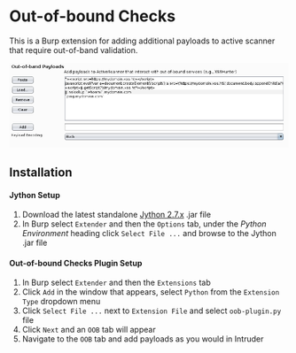 Out-of-bound Checks
============

This is a Burp extension for adding additional payloads to active scanner that require out-of-band validation.

![Out-of-bound Checks](/demo.png?raw=true)

## Installation

#### Jython Setup
 1. Download the latest standalone [Jython 2.7.x](http://www.jython.org/downloads.html) .jar file
 1. In Burp select `Extender` and then the `Options` tab, under the _Python Environment_ heading click `Select File ...` and browse to the Jython .jar file

#### Out-of-bound Checks Plugin Setup
 1. In Burp select `Extender` and then the `Extensions` tab
 1. Click `Add` in the window that appears, select `Python` from the `Extension Type` dropdown menu
 1. Click `Select File ...` next to `Extension File` and select `oob-plugin.py` file
 1. Click `Next` and an `OOB` tab will appear
 1. Navigate to the `OOB` tab and add payloads as you would in Intruder
